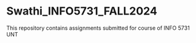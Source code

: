 # Swathi_INFO5731_FALL2024
This repository contains assignments submitted for course of INFO 5731 UNT 
